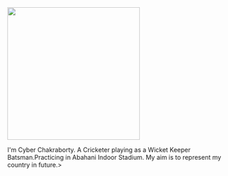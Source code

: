 <html>
  <head>
    <title> </title>
  </head>
  <body>   
<font color= "Red"> <img src="chakrabortycyber.jpg" weight= "300" height= "300" align="center"> </font>
<p> I'm Cyber Chakraborty. A Cricketer playing as a Wicket Keeper Batsman.Practicing in Abahani Indoor Stadium. My aim is to represent my country in future.> </p>
</body>
</html>
